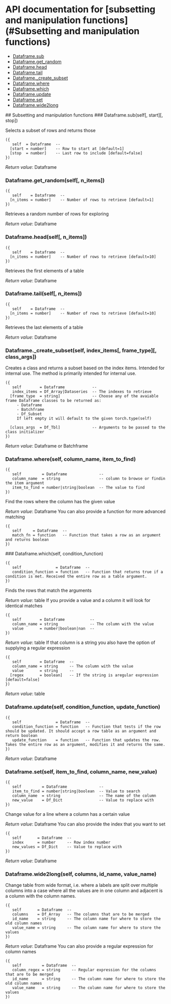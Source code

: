 # API documentation for [subsetting and manipulation functions](#__Subsetting and manipulation functions__)
- [Dataframe.sub](#Dataframe.sub)
- [Dataframe.get_random](#Dataframe.get_random)
- [Dataframe.head](#Dataframe.head)
- [Dataframe.tail](#Dataframe.tail)
- [Dataframe._create_subset](#Dataframe._create_subset)
- [Dataframe.where](#Dataframe.where)
- [Dataframe.which](#Dataframe.which)
- [Dataframe.update](#Dataframe.update)
- [Dataframe.set](#Dataframe.set)
- [Dataframe.wide2long](#Dataframe.wide2long)

<a name="__Subsetting and manipulation functions__">
## Subsetting and manipulation functions

<a name="Dataframe.sub">
### Dataframe.sub(self[, start][, stop])

Selects a subset of rows and returns those

```
({
   self  = Dataframe  -- 
  [start = number]    -- Row to start at [default=1]
  [stop  = number]    -- Last row to include [default=false]
})
```

_Return value_: Dataframe
<a name="Dataframe.get_random">
### Dataframe.get_random(self[, n_items])

```
({
   self    = Dataframe  -- 
  [n_items = number]    -- Number of rows to retrieve [default=1]
})
```

Retrieves a random number of rows for exploring

_Return value_: Dataframe
<a name="Dataframe.head">
### Dataframe.head(self[, n_items])

```
({
   self    = Dataframe  -- 
  [n_items = number]    -- Number of rows to retrieve [default=10]
})
```

Retrieves the first elements of a table

_Return value_: Dataframe
<a name="Dataframe.tail">
### Dataframe.tail(self[, n_items])

```
({
   self    = Dataframe  -- 
  [n_items = number]    -- Number of rows to retrieve [default=10]
})
```

Retrieves the last elements of a table

_Return value_: Dataframe
<a name="Dataframe._create_subset">
### Dataframe._create_subset(self, index_items[, frame_type][, class_args])

Creates a class and returns a subset based on the index items. Intended for internal
use. The method is primarily intended for internal use.

```
({
   self        = Dataframe            -- 
   index_items = Df_Array|Dataseries  -- The indexes to retrieve
  [frame_type  = string]              -- Choose any of the avaiable frame Dataframe classes to be returned as:
	 - Dataframe
	 - Batchframe
	 - Df_Subset
	 If left empty it will default to the given torch.type(self)
	 
  [class_args  = Df_Tbl]              -- Arguments to be passed to the class initializer
})
```

_Return value_: Dataframe or Batchframe
<a name="Dataframe.where">
### Dataframe.where(self, column_name, item_to_find)

```
({
   self         = Dataframe              -- 
   column_name  = string                 -- column to browse or findin the item argument
   item_to_find = number|string|boolean  -- The value to find
})
```

Find the rows where the column has the given value

_Return value_: Dataframe
You can also provide a function for more advanced matching

```
({
   self     = Dataframe  -- 
   match_fn = function   -- Function that takes a row as an argument and returns boolean
})
```

<a name="Dataframe.which">
### Dataframe.which(self, condition_function)

```
({
   self               = Dataframe  -- 
   condition_function = function   -- Function that returns true if a condition is met. Received the entire row as a table argument.
})
```

Finds the rows that match the arguments

_Return value_: table
If you provide a value and a column it will look for identical matches

```
({
   self        = Dataframe           -- 
   column_name = string              -- The column with the value
   value       = number|boolean|nan  -- 
})
```

_Return value_: table
If that column is a string you also have the option of supplying a regular expression

```
({
   self        = Dataframe  -- 
   column_name = string     -- The column with the value
   value       = string     -- 
  [regex       = boolean]   -- If the string is aregular expression [default=false]
})
```

_Return value_: table
<a name="Dataframe.update">
### Dataframe.update(self, condition_function, update_function)

```
({
   self               = Dataframe  -- 
   condition_function = function   -- Function that tests if the row should be updated. It should accept a row table as an argument and return boolean
   update_function    = function   -- Function that updates the row. Takes the entire row as an argument, modifies it and returns the same.
})
```

_Return value_: Dataframe
<a name="Dataframe.set">
### Dataframe.set(self, item_to_find, column_name, new_value)

```
({
   self         = Dataframe              -- 
   item_to_find = number|string|boolean  -- Value to search
   column_name  = string                 -- The name of the column
   new_value    = Df_Dict                -- Value to replace with
})
```

Change value for a line where a column has a certain value

_Return value_: Dataframe
You can also provide the index that you want to set

```
({
   self       = Dataframe  -- 
   index      = number     -- Row index number
   new_values = Df_Dict    -- Value to replace with
})
```

_Return value_: Dataframe
<a name="Dataframe.wide2long">
### Dataframe.wide2long(self, columns, id_name, value_name)

Change table from wide format, i.e. where a labels are split over multiple columns
into a case where all the values are in one column and adjacent is a column with
the column names.

```
({
   self       = Dataframe  -- 
   columns    = Df_Array   -- The columns that are to be merged
   id_name    = string     -- The column name for where to store the old column names
   value_name = string     -- The column name for where to store the values
})
```

_Return value_: Dataframe
You can also provide a regular expression for column names

```
({
   self         = Dataframe  -- 
   column_regex = string     -- Regular expression for the columns that are to be merged
   id_name      = string     -- The column name for where to store the old column names
   value_name   = string     -- The column name for where to store the values
})
```
